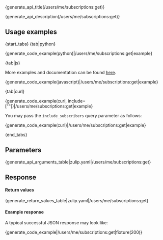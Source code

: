 {generate_api_title(/users/me/subscriptions:get)}

{generate_api_description(/users/me/subscriptions:get)}

## Usage examples

{start_tabs}
{tab|python}

{generate_code_example(python)|/users/me/subscriptions:get|example}

{tab|js}

More examples and documentation can be found [here](https://github.com/zulip/zulip-js).

{generate_code_example(javascript)|/users/me/subscriptions:get|example}

{tab|curl}

{generate_code_example(curl, include=[""])|/users/me/subscriptions:get|example}

You may pass the `include_subscribers` query parameter as follows:

{generate_code_example(curl)|/users/me/subscriptions:get|example}

{end_tabs}

## Parameters

{generate_api_arguments_table|zulip.yaml|/users/me/subscriptions:get}

## Response

#### Return values

{generate_return_values_table|zulip.yaml|/users/me/subscriptions:get}

#### Example response

A typical successful JSON response may look like:

{generate_code_example|/users/me/subscriptions:get|fixture(200)}
